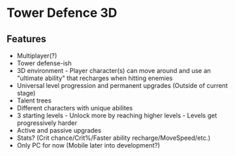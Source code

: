 # Tower Defence 3D
## Features
- Multiplayer(?)
- Tower defense-ish
- 3D environment - Player character(s) can move around and use an "ultimate ability" that recharges when hitting enemies
- Universal level progression and permanent upgrades (Outside of current stage)
- Talent trees
- Different characters with unique abilites
- 3 starting levels - Unlock more by reaching higher levels - Levels get progressively harder
- Active and passive upgrades
- Stats? (Crit chance/Crit%/Faster ability recharge/MoveSpeed/etc.)
- Only PC for now (Mobile later into development?)